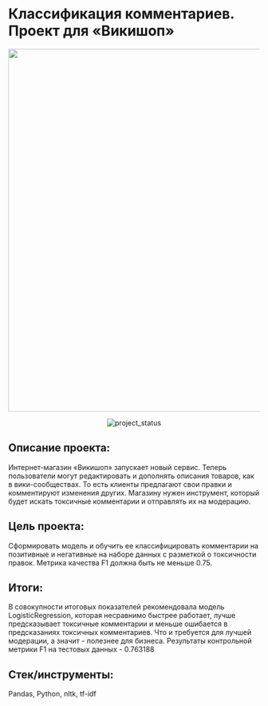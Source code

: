 # Классификация комментариев. Проект для «Викишоп»
<p align="center">
      <img src="https://i.ibb.co/sq0kmfX/comments.png" width="726">
</p>

<p align="center">
   <img src="https://img.shields.io/badge/project%20status-completed-turquoise" alt="project_status">
</p>


## Описание проекта:
Интернет-магазин «Викишоп» запускает новый сервис. Теперь пользователи могут редактировать и дополнять описания товаров, как в вики-сообществах. То есть клиенты предлагают свои правки и комментируют изменения других. Магазину нужен инструмент, который будет искать токсичные комментарии и отправлять их на модерацию.

## Цель проекта:
Сформировать модель и обучить ее классифицировать комментарии на позитивные и негативные на наборе данных с разметкой о токсичности правок.
Метрика качества F1 должна быть не меньше 0.75.

## Итоги: 
В совокупности итоговых показателей рекомендовала модель LogisticRegression, которая несравнимо быстрее работает, лучше предсказывает токсичные комментарии и меньше ошибается в предсказаниях токсичных комментариев. Что и требуется для лучшей модерации, а значит - полезнее для бизнеса.
Результаты контрольной метрики F1 на тестовых данных - 	0.763188

## Стек/инструменты:
Pandas, Python, nltk, tf-idf
